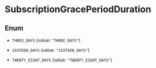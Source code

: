 

# SubscriptionGracePeriodDuration

## Enum


* `THREE_DAYS` (value: `"THREE_DAYS"`)

* `SIXTEEN_DAYS` (value: `"SIXTEEN_DAYS"`)

* `TWENTY_EIGHT_DAYS` (value: `"TWENTY_EIGHT_DAYS"`)



